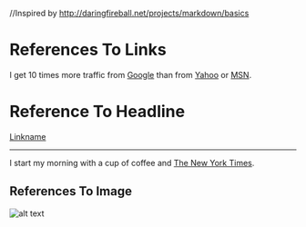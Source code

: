 //Inspired by http://daringfireball.net/projects/markdown/basics
# References To Links
I get 10 times more traffic from [Google][1] than from
[Yahoo][2] or [MSN][3].

[1]: http://google.com/        "Google"
[2]: http://search.yahoo.com/  "Yahoo Search"
[3]: http://search.msn.com/    "MSN Search"

# Reference To Headline

[Linkname](#headlineId)

----

I start my morning with a cup of coffee and
[The New York Times][NY Times].

[ny times]: http://www.nytimes.com/

## References To Image

![alt text][id]

[id]: /path/to/img.jpg "Title"
